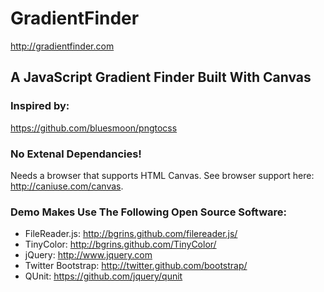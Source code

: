 # GradientFinder
http://gradientfinder.com

## A JavaScript Gradient Finder Built With Canvas

### Inspired by:
https://github.com/bluesmoon/pngtocss

### No Extenal Dependancies!
Needs a browser that supports HTML Canvas.
See browser support here: http://caniuse.com/canvas.

### Demo Makes Use The Following Open Source Software:
* FileReader.js: http://bgrins.github.com/filereader.js/
* TinyColor: http://bgrins.github.com/TinyColor/
* jQuery: http://www.jquery.com
* Twitter Bootstrap: http://twitter.github.com/bootstrap/
* QUnit: https://github.com/jquery/qunit 
